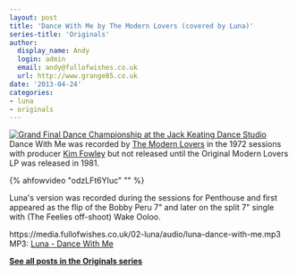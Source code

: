 ```yaml
---
layout: post
title: 'Dance With Me by The Modern Lovers (covered by Luna)'
series-title: 'Originals'
author:
  display_name: Andy
  login: admin
  email: andy@fullofwishes.co.uk
  url: http://www.grange85.co.uk
date: '2013-04-24'
categories:
- luna
- originals
---
```

<p><a href="http://www.flickr.com/photos/powerhouse_museum/3655608937/" title="Grand Final Dance Championship at the Jack Keating Dance Studio by Powerhouse Museum Collection, on Flickr"><img class="aligncenter" src="https://farm3.staticflickr.com/2472/3655608937_d1d7cec19d_z.jpg?zz=1" alt="Grand Final Dance Championship at the Jack Keating Dance Studio"></a><br />
Dance With Me was recorded by <a href="http://en.wikipedia.org/wiki/The_Modern_Lovers">The Modern Lovers</a> in the 1972 sessions with producer <a href="http://en.wikipedia.org/wiki/Kim_Fowley">Kim Fowley</a> but not released until the Original Modern Lovers LP was released in 1981.</p>
{% ahfowvideo "odzLFt6YIuc" "" %}
<p>Luna's version was recorded during the sessions for Penthouse and first appeared as the flip of the Bobby Peru 7" and later on the split 7" single with (The Feelies off-shoot) Wake Ooloo.</p>
<p>https://media.fullofwishes.co.uk/02-luna/audio/luna-dance-with-me.mp3<br />
MP3: <a href="https://media.fullofwishes.co.uk/02-luna/audio/luna-dance-with-me.mp3">Luna - Dance With Me</a></p>
<p><strong><a href="/category/originals/" title="List: Originals">See all posts in the Originals series</a></strong></p>
